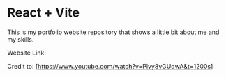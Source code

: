 # React + Vite

This is my portfolio website repository that shows a little bit about me and my skills.

Website Link: 

Credit to: [https://www.youtube.com/watch?v=Plvy8vGUdwA&t=1200s]
